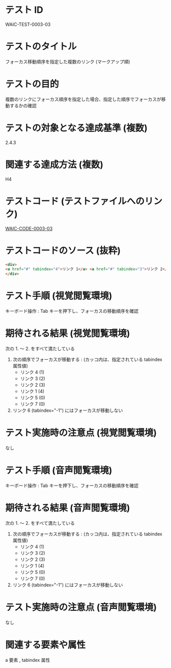

# テスト ID
WAIC-TEST-0003-03

# テストのタイトル
フォーカス移動順序を指定した複数のリンク (マークアップ順)

# テストの目的
複数のリンクにフォーカス順序を指定した場合、指定した順序でフォーカスが移動するかの確認

# テストの対象となる達成基準 (複数)
2.4.3

# 関連する達成方法 (複数)
H4

# テストコード (テストファイルへのリンク)
[WAIC-CODE-0003-03](https://waic.github.io/as_test/WAIC-CODE/WAIC-CODE-0003-03.html)

# テストコードのソース (抜粋)
```html
<div>
<a href="#" tabindex="4">リンク 1</a> <a href="#" tabindex="3">リンク 2</a> <a href="#" tabindex="2">リンク 3</a> <a href="#" tabindex="1">リンク 4</a> <a href="#" tabindex="0">リンク 5</a> <a href="#" tabindex="-1">リンク 6</a> <a href="#" tabindex="0">リンク 7</a>
</div>

```
# テスト手順 (視覚閲覧環境)
キーボード操作 : Tab キーを押下し、フォーカスの移動順序を確認

# 期待される結果 (視覚閲覧環境)
次の 1. 〜 2. をすべて満たしている
1. 次の順序でフォーカスが移動する : (カッコ内は、指定されている tabindex 属性値)
    - リンク 4 (1) 
    - リンク 3 (2) 
    - リンク 2 (3)
    - リンク 1 (4)
    - リンク 5 (0)
    - リンク 7 (0)
2. リンク 6 (tabindex="-1") にはフォーカスが移動しない

# テスト実施時の注意点 (視覚閲覧環境)
なし

# テスト手順 (音声閲覧環境)
キーボード操作 : Tab キーを押下し、フォーカスの移動順序を確認

# 期待される結果 (音声閲覧環境)
次の 1. 〜 2. をすべて満たしている
1. 次の順序でフォーカスが移動する : (カッコ内は、指定されている tabindex 属性値)
    - リンク 4 (1) 
    - リンク 3 (2) 
    - リンク 2 (3)
    - リンク 1 (4)
    - リンク 5 (0)
    - リンク 7 (0)
2. リンク 6 (tabindex="-1") にはフォーカスが移動しない

# テスト実施時の注意点 (音声閲覧環境)
なし

# 関連する要素や属性
a 要素 , tabindex 属性


